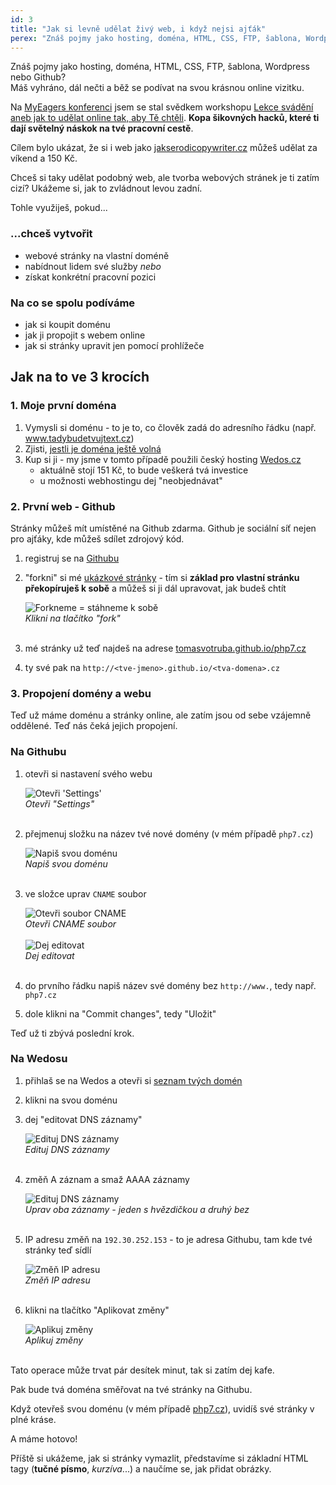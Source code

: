 ```yaml
---
id: 3
title: "Jak si levně udělat živý web, i když nejsi ajťák"
perex: "Znáš pojmy jako hosting, doména, HTML, CSS, FTP, šablona, Wordpress nebo Github? Máš vyhráno, dál nečti a běž se podívat na svou krásnou online vizitku."
---
```


<p class="perex">
    Znáš pojmy jako hosting, doména, HTML, CSS, FTP, šablona, Wordpress nebo Github?<br>
    Máš vyhráno, dál nečti a běž se podívat na svou krásnou online vizitku.
</p>

Na [MyEagers konferenci](http://myeagers.beeager.com/) jsem se stal svědkem workshopu [Lekce svádění aneb jak to udělat online tak, aby Tě chtěli](https://www.facebook.com/events/885079758208224/permalink/896505960398937/). **Kopa šikovných hacků, které ti dají světelný náskok na tvé pracovní cestě**.

Cílem bylo ukázat, že si i web jako [jakserodicopywriter.cz](http://jakserodicopywriter.cz) můžeš udělat za víkend a 150 Kč.

Chceš si taky udělat podobný web, ale tvorba webových stránek je ti zatím cizí? Ukážeme si, jak to zvládnout levou zadní.

Tohle využiješ, pokud...

### ...chceš vytvořit

- webové stránky na vlastní doméně
- nabídnout lidem své služby *nebo*
- získat konkrétní pracovní pozici


### Na co se spolu podíváme

- jak si koupit doménu
- jak ji propojit s webem online 
- jak si stránky upravit jen pomocí prohlížeče


## Jak na to ve 3 krocích


### 1. Moje první doména

1. Vymysli si doménu - to je to, co člověk zadá do adresního řádku (např. www.tadybudetvujtext.cz)
2. Zjisti, [jestli je doména ještě volná](https://hosting.wedos.com/cs/domain-check.html?affd=79496)
3. Kup si ji - my jsme v tomto případě použili český hosting [Wedos.cz](https://hosting.wedos.com/cs/domain-check.html?affd=79496)
    - aktuálně stojí 151 Kč, to bude veškerá tvá investice
    - u možnosti webhostingu dej "neobjednávat"

### 2. První web - Github

Stránky můžeš mít umístěné na Github zdarma. Github je sociální síť nejen pro ajťáky, kde můžeš sdílet zdrojový kód.

1. registruj se na [Githubu](https://github.com/)
2. "forkni" si mé [ukázkové stránky](https://github.com/TomasVotruba/php7.cz) - tím si **základ pro vlastní stránku překopíruješ k sobě** a můžeš si ji dál upravovat, jak budeš chtít

    <div class="text-center">
        <img src="/../../../../images/posts/2015-11-16/github-1.png" alt="Forkneme = stáhneme k sobě">
        <br>
        <em>Klikni na tlačítko "fork"</em>
    </div>
    <br>
3. mé stránky už teď najdeš na adrese [tomasvotruba.github.io/php7.cz](http://tomasvotruba.github.io/php7.cz)
4. ty své pak na `http://<tve-jmeno>.github.io/<tva-domena>.cz`
 

### 3. Propojení domény a webu

Teď už máme doménu a stránky online, ale zatím jsou od sebe vzájemně oddělené. Teď nás čeká jejich propojení.


### Na Githubu

1. otevři si nastavení svého webu

    <div class="text-center">
        <img src="/../../../../images/posts/2015-11-16/github-2.png" alt="Otevři 'Settings'">
        <br>
        <em>Otevři "Settings"</em>
    </div>
    <br>
2. přejmenuj složku na název tvé nové domény (v mém případě `php7.cz`)

    <div class="text-center">
        <img src="/../../../../images/posts/2015-11-16/github-3.png" alt="Napiš svou doménu">
        <br>
        <em>Napiš svou doménu</em>
    </div>
    <br>
3. ve složce uprav `CNAME` soubor 

    <div class="text-center">
        <img src="/../../../../images/posts/2015-11-16/github-4.png" alt="Otevři soubor CNAME">
        <br>
        <em>Otevři CNAME soubor</em>
    </div>
    <br>
    <div class="text-center">
        <img src="/../../../../images/posts/2015-11-16/github-5.png" alt="Dej editovat">
        <br>
        <em>Dej editovat</em>
    </div>
    <br>
4. do prvního řádku napiš název své domény bez `http://www.`, tedy např. `php7.cz` 
5. dole klikni na "Commit changes", tedy "Uložit"

Teď už ti zbývá poslední krok. 

### Na Wedosu 

1. přihlaš se na Wedos a otevři si [seznam tvých domén](https://client.wedos.com/domain) 
2. klikni na svou doménu
3. dej "editovat DNS záznamy"

    <div class="text-center">
        <img src="/../../../../images/posts/2015-11-16/domain-dns-1.png" alt="Edituj DNS záznamy">
        <br>
        <em>Edituj DNS záznamy</em>
    </div>
    <br>
4. změň A záznam a smaž AAAA záznamy

    <div class="text-center">
        <img src="/../../../../images/posts/2015-11-16/domain-dns-2.png" alt="Edituj DNS záznamy" style="max-width:270px">
        <br>
        <em>Uprav oba záznamy - jeden s hvězdičkou a druhý bez</em>
    </div>
    <br>
5. IP adresu změň na `192.30.252.153` - to je adresa Githubu, tam kde tvé stránky teď sídlí

    <div class="text-center">
        <img src="/../../../../images/posts/2015-11-16/domain-dns-3.png" alt="Změň IP adresu">
        <br>
        <em>Změň IP adresu</em>
    </div>
    <br>
6. klikni na tlačítko "Aplikovat změny"
    
    <div class="text-center">
        <img src="/../../../../images/posts/2015-11-16/domain-dns-4.png" alt="Aplikuj změny">
        <br>
        <em>Aplikuj změny</em>
    </div>
    <br>

Tato operace může trvat pár desítek minut, tak si zatím dej kafe.

Pak bude tvá doména směřovat na tvé stránky na Githubu. 

Když otevřeš svou doménu (v mém případě [php7.cz](http://php7.cz)), uvidíš své stránky v plné kráse.


A máme hotovo!

Příště si ukážeme, jak si stránky vymazlit, představíme si základní HTML tagy (**tučné písmo**, *kurzíva*...) a naučíme se, jak přidat obrázky.
